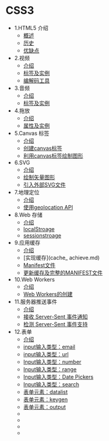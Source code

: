 
# CSS3

* 1.HTML5 介绍 
  * [概述](html5_intro.md)
  * [历史](history.md)
  * [优缺点](advantage.md)
* 2.视频 
  * [介绍](video_intro.md)
  * [标签及实例](video_label.md)
  * [编解码工具](video_ffmpeg.md)
* 3.音频
  * [介绍](audio_intro.md.md)
  * [标签及实例](audio_label.md)
* 4.拖放 
  * [介绍](drag_intro.md)
  * [属性及实例](drag_attribute.md)
* 5.Canvas 标签 
  * [介绍](canvas_intro.md)
  * [创建canvas标签](canvas_create.md)
  * [利用canvas标签绘制图形](canvas_picture.md)
* 6.SVG 
  * [介绍](svg_intro.md)
  * [绘制矢量图形](svg_picture.md)
  * [引入外部SVG文件](svg_out.md)
* 7.地理定位
  * [介绍](geolocation_intro.md)
  * [使用geolocation API](geolocation_api.md)
* 8.Web 存储
  * [介绍](web_intro.md)
  * [localStroage](web_localStroage.md)
  * [sessionstroage](web_sessionstroage.md)
* 9.应用缓存 
  * [介绍](cache_intro.md)
  * [实现缓存](cache_ achieve.md)
  * [Manifest文件](cache_manifest.md)
  * [更新缓存及完整的MANIFEST文件](cache_update.md)
* 10.Web Workers
  * [介绍](web_workers_intro.md)
  * [Web Workers的创建](web_workers_create.md)
* 11.服务器推送事件 
  * [介绍](server_intro.md)
  * [接收 Server-Sent 事件通知](server_receive.md)
  * [检测 Server-Sent 事件支持](server_test.md)
* 12.表单 
  * [介绍](form_intro.md)
  * [input输入类型：email](form_email.md)
  * [input输入类型：url](form_url.md)
  * [Input输入类型：number](form_number.md)
  * [Input输入类型：range](form_range.md)
  * [Input输入类型：Date Pickers](form_date_pickers.md)
  * [Input输入类型：search](form_search.md)
  * [表单元素：datalist](form_datalist.md)
  * [表单元素：keygen](form_keygen.md)
  * [表单元素：output](form_output.md)
  * [](.md)
  * [](.md)
  * [](.md)
  * [](.md) 